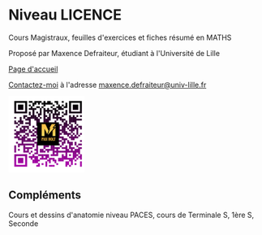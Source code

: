 # Niveau LICENCE
Cours Magistraux, feuilles d'exercices et fiches résumé en MATHS

Proposé par Maxence Defraiteur, étudiant à l'Université de Lille

[Page d'accueil](Omnibus_Pretium.html)

[Contactez-moi](mailto:maxence.defraiteur@univ-lille.fr) à l'adresse maxence.defraiteur@univ-lille.fr 

  <!-- ![Page de présentation](images/flash.code.maximus.holsonimus.png)  !--> 

<img src="images/flash.code.maximus.holsonimus.png" alt="flash.code"
	title="Page de présentation" width="150" height="150" />

## Compléments 
Cours et dessins d'anatomie niveau PACES, cours de Terminale S, 1ère S, Seconde
